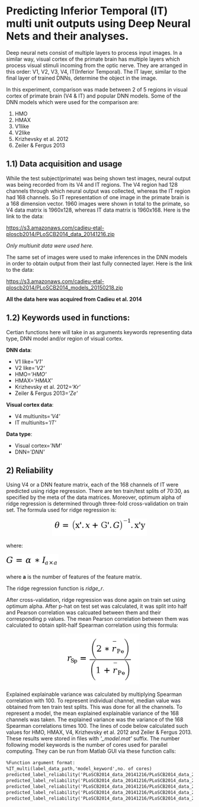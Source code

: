 # Predicting Inferior Temporal (IT) multi unit outputs using Deep Neural Nets and their analyses.

Deep neural nets consist of multiple layers to process input images. In a similar way, visual cortex of the primate brain has multiple layers which process visual stimuli incoming from the optic nerve. They are arranged in this order: V1, V2, V3, V4, IT(Inferior Temporal). The IT layer, similar to the final layer of trained DNNs, determine the object in the image.

In this experiment, comparison was made between 2 of 5 regions in visual cortex of primate brain (V4 & IT) and popular DNN models. Some of the DNN models which were used for the comparison are:

1. HMO
2. HMAX
3. V1like
4. V2like
5. Krizhevsky et al. 2012
6. Zeiler & Fergus 2013

## 1.1) Data acquisition and usage

While the test subject(primate) was being shown test images, neural output was being recorded from its V4 and IT regions. The V4 region had 128 channels through which neural output was collected, whereas the IT region had 168 channels. So IT representation of one image in the primate brain is a 168 dimension vector. 1960 images were shown in total to the primate, so V4 data matrix is 1960x128, whereas IT data matrix is 1960x168. Here is the link to the data:

https://s3.amazonaws.com/cadieu-etal-ploscb2014/PLoSCB2014_data_20141216.zip

*Only multiunit data were used here.*

The same set of images were used to make inferences in the DNN models in order to obtain output from their last fully connected layer. Here is the link to the data:

https://s3.amazonaws.com/cadieu-etal-ploscb2014/PLoSCB2014_models_20150218.zip

**All the data here was acquired from Cadieu et al. 2014**

##  1.2) Keywords used in functions:

Certian functions here will take in as arguments keywords representing data type, DNN model and/or region of visual cortex.

**DNN data**:
* V1 like=*'V1'*
* V2 like=*'V2'*
* HMO=*'HMO'*
* HMAX=*'HMAX'*
* Krizhevsky et al. 2012=*'Kr'*
* Zeiler & Fergus 2013=*'Ze'*

**Visual cortex data**:
* V4 multiunits=*'V4'*
* IT multiunits=*'IT'*

**Data type**:
* Visual cortex=*'NM'*
* DNN=*'DNN'*

##  2) Reliability

Using V4 or a DNN feature matrix, each of the 168 channels of IT were predicted using ridge regression. There are ten train/test splits of 70:30, as specified by the meta of the data matrices. Moreover, optimum alpha of ridge regression is determined through three-fold cross-validation on train set. The formula used for ridge regression is:
<p align="center">
  <img src="https://github.com/Tapojit/Predicting-IT-cortex-output-using-DNN-and-analysis-MIT-/blob/master/img/eqn1.PNG">
</p>

where:

<img src="https://github.com/Tapojit/Predicting-IT-cortex-output-using-DNN-and-analysis-MIT-/blob/master/img/eqn2.PNG">

where **a** is the number of features of the feature matrix.

The ridge regression function is *ridge_r*.

After cross-validation, ridge regression was done again on train set using optimum alpha. After p-hat on test set was calculated, it was split into half and Pearson correlation was calcuated between them and their corresponding p values. The mean Pearson correlation between them was calculated to obtain split-half Spearman correlation using this formula:
<p align="center">
  <img src="https://github.com/Tapojit/Predicting-IT-cortex-output-using-DNN-and-analysis-MIT-/blob/master/img/eqn3.PNG">
</p>

Explained explainable variance was calculated by multiplying Spearman correlation with 100. To represent individual channel, median value was obtained from ten train test splits. This was done for all the channels. To represent a model, the mean explained explainable variance of the 168 channels was taken. The explained variance was the variance of the 168 Spearman correlations times 100.
The lines of code below calculated such values for HMO, HMAX, V4, Krizhevsky et al. 2012 and Zeiler & Fergus 2013. These results were stored in files with *'_model.mat'* suffix. The number following model keywords is the number of cores used for parallel computing.  They can be run from Matlab GUI via these function calls:

```
%Function argument format:
%IT_multi(label_data_path,'model_keyword',no. of cores)
predicted_label_reliability('PLoSCB2014_data_20141216/PLoSCB2014_data_20141216/NeuralData_IT_multiunits.mat','HMO',16);
predicted_label_reliability('PLoSCB2014_data_20141216/PLoSCB2014_data_20141216/NeuralData_IT_multiunits.mat','HMAX',16);
predicted_label_reliability('PLoSCB2014_data_20141216/PLoSCB2014_data_20141216/NeuralData_IT_multiunits.mat','Kr',16);
predicted_label_reliability('PLoSCB2014_data_20141216/PLoSCB2014_data_20141216/NeuralData_IT_multiunits.mat','Ze',16);
predicted_label_reliability('PLoSCB2014_data_20141216/PLoSCB2014_data_20141216/NeuralData_IT_multiunits.mat','V4',16);
```
